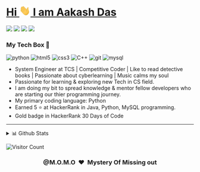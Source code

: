 # [Hi <img src="https://raw.githubusercontent.com/ABSphreak/ABSphreak/master/gifs/Hi.gif" width="30px"> I am Aakash Das](https://www.linkedin.com/in/iamad99/)

[<img height="30" src="https://img.shields.io/badge/linkedin-blue.svg?&style=for-the-badge&logo=linkedin&logoColor=white" />][LinkedIn]
[<img height="30" src="https://img.shields.io/badge/gmail-red.svg?&style=for-the-badge&logo=gmail&logoColor=white" />][Gmail]
[<img height="30" src="https://img.shields.io/badge/facebook-blue.svg?&style=for-the-badge&logo=facebook&logoColor=white" />][Facebook]
[<img height="30" src="https://img.shields.io/badge/hackerrank-green.svg?&style=for-the-badge&logo=hackerrank&logoColor=white" />][HackerRank]


### My Tech Box 🧰

<p align="left">
<img src="https://cdn3.iconfinder.com/data/icons/logos-and-brands-adobe/512/267_Python-512.png" alt="python" width="40" height="40"/> 
<img src="https://upload.wikimedia.org/wikipedia/commons/thumb/6/61/HTML5_logo_and_wordmark.svg/512px-HTML5_logo_and_wordmark.svg.png" alt="html5" height="40"/> 
<img src="https://upload.wikimedia.org/wikipedia/commons/thumb/d/d5/CSS3_logo_and_wordmark.svg/1200px-CSS3_logo_and_wordmark.svg.png" alt="css3" height="40"/> 
<img src="https://i.pinimg.com/originals/99/f8/87/99f887833c475448723d3c9ac16c179b.png" alt="C++" width="40" height="40"/> 
<img src="https://www.vectorlogo.zone/logos/git-scm/git-scm-icon.svg" alt="git" width="40" height="40"/> 
<img src="https://i.pinimg.com/originals/50/f1/58/50f1582a95bdac10f1c3fa295c8b947b.png" alt="mysql" width="40" height="40"/>
</p>

 
* System Engineer at TCS | Competitive Coder | Like to read detective books | Passionate about cyberlearning | Music calms my soul
* Passionate for learning & exploring new Tech in CS field.
* I am doing my bit to spread knowledge & mentor fellow developers who are starting our thier programming journey.
* My primary coding language: Python
* Earned 5 ⭐ at HackerRank in Java, Python, MySQL programming.
* Gold badge in HackerRank 30 Days of Code 
---

<table><tr>

 <details>
<summary>📊 Github Stats</summary>

<p align="center"> <img src="https://github-readme-stats.vercel.app/api?username=agendaxd276&show_icons=true&theme=gotham" alt="Aakash Das | Stats" />

</details>


 ![Visitor Count](https://profile-counter.glitch.me/{agendaxd276}/count.svg)


[Gmail]: https://1705841@kiit.ac.in
[linkedin]: https://www.linkedin.com/in/iamad99/
[Facebook]: https://www.facebook.com/iamaakash1999/
[HackerRank]: https://www.hackerrank.com/agendaxd276

<h3 align="center">@M.O.M.O &nbsp;❤️&nbsp; Mystery Of Missing out</h3>
